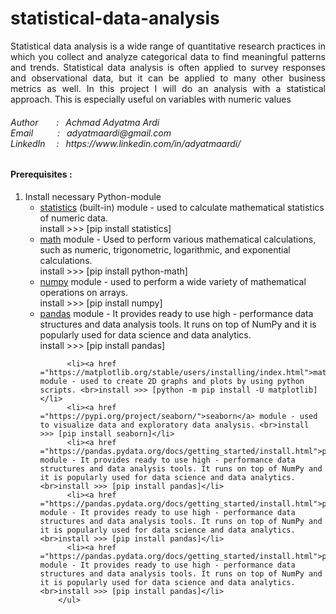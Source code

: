 # statistical-data-analysis
<p align="justify">
Statistical data analysis is a wide range of quantitative research practices in which you collect and analyze categorical data to find meaningful patterns and trends. Statistical data analysis is often applied to survey responses and observational data, but it can be applied to many other business metrics as well. In this project I will do an analysis with a statistical approach. This is especially useful on variables with numeric values 
</p>

<h6>
Author&ensp;&ensp;&ensp;&nbsp; : &ensp;Achmad Adyatma Ardi <br>
Email&ensp;&ensp;&ensp;&ensp;&ensp;&nbsp;: &ensp;adyatmaardi@gmail.com <br>
LinkedIn&ensp;&ensp; :&ensp; https://www.linkedin.com/in/adyatmaardi/ <br>
</h6>

<div>
<h4>Prerequisites :</h4>
<ol>
  <li> Install necessary Python-module 
        <ul>
          <li><a href ="https://pypi.org/project/statistics/">statistics</a> (built-in) module - used to calculate mathematical statistics of numeric data. <br>install >>> [pip install statistics]</li>
          <li><a href ="https://pypi.org/project/python-math/">math</a> module - Used to perform various mathematical calculations, such as numeric, trigonometric, logarithmic, and exponential calculations. <br>install >>> [pip install python-math]</li>
          <li><a href ="https://numpy.org/install/">numpy</a> module - used to perform a wide variety of mathematical operations on arrays. <br>install >>> [pip install numpy]</li>
          <li><a href ="https://pandas.pydata.org/docs/getting_started/install.html">pandas</a> module - It provides ready to use high - performance data structures and data analysis tools. It runs on top of NumPy and it is popularly used for data science and data analytics. <br>install >>> [pip install pandas]</li>
          
          <li><a href ="https://matplotlib.org/stable/users/installing/index.html">matplotlib</a> module - used to create 2D graphs and plots by using python scripts. <br>install >>> [python -m pip install -U matplotlib]</li>
          <li><a href ="https://pypi.org/project/seaborn/">seaborn</a> module - used to visualize data and exploratory data analysis. <br>install >>> [pip install seaborn]</li>
          <li><a href ="https://pandas.pydata.org/docs/getting_started/install.html">pandas</a> module - It provides ready to use high - performance data structures and data analysis tools. It runs on top of NumPy and it is popularly used for data science and data analytics. <br>install >>> [pip install pandas]</li>
          <li><a href ="https://pandas.pydata.org/docs/getting_started/install.html">pandas</a> module - It provides ready to use high - performance data structures and data analysis tools. It runs on top of NumPy and it is popularly used for data science and data analytics. <br>install >>> [pip install pandas]</li>
          <li><a href ="https://pandas.pydata.org/docs/getting_started/install.html">pandas</a> module - It provides ready to use high - performance data structures and data analysis tools. It runs on top of NumPy and it is popularly used for data science and data analytics. <br>install >>> [pip install pandas]</li>
        </ul>
  </li>
</ol>
</div>
